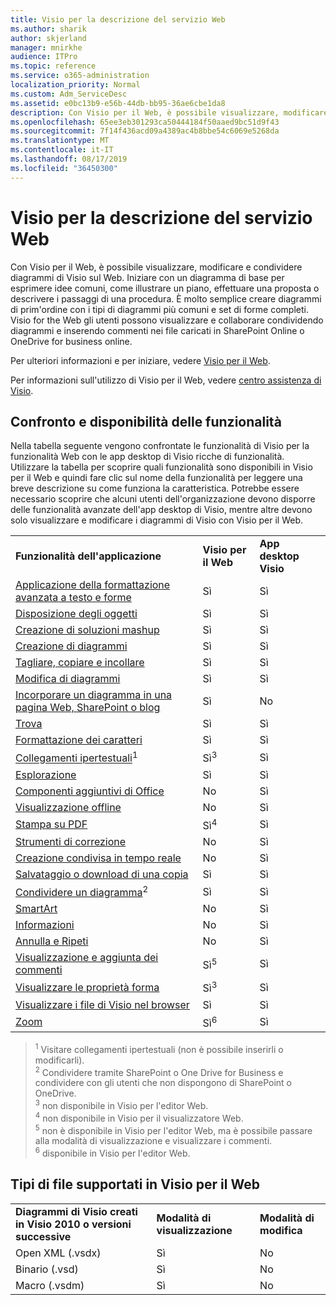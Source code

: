 ```yaml
---
title: Visio per la descrizione del servizio Web
ms.author: sharik
author: skjerland
manager: mnirkhe
audience: ITPro
ms.topic: reference
ms.service: o365-administration
localization_priority: Normal
ms.custom: Adm_ServiceDesc
ms.assetid: e0bc13b9-e56b-44db-bb95-36ae6cbe1da8
description: Con Visio per il Web, è possibile visualizzare, modificare e condividere diagrammi di Visio sul Web. Iniziare con un diagramma di base per esprimere idee comuni, come illustrare un piano, effettuare una proposta o descrivere i passaggi di una procedura. È molto semplice creare diagrammi di prim'ordine con i tipi di diagrammi più comuni e set di forme completi. Visio for the Web gli utenti possono visualizzare e collaborare condividendo diagrammi e inserendo commenti nei file caricati in SharePoint Online o OneDrive for business online.
ms.openlocfilehash: 65ee3eb301293ca50444184f50aaed9bc51d9f43
ms.sourcegitcommit: 7f14f436acd09a4389ac4b8bbe54c6069e5268da
ms.translationtype: MT
ms.contentlocale: it-IT
ms.lasthandoff: 08/17/2019
ms.locfileid: "36450300"
---
```

# <a name="visio-for-the-web-service-description"></a>Visio per la descrizione del servizio Web

Con Visio per il Web, è possibile visualizzare, modificare e condividere diagrammi di Visio sul Web. Iniziare con un diagramma di base per esprimere idee comuni, come illustrare un piano, effettuare una proposta o descrivere i passaggi di una procedura. È molto semplice creare diagrammi di prim'ordine con i tipi di diagrammi più comuni e set di forme completi. Visio for the Web gli utenti possono visualizzare e collaborare condividendo diagrammi e inserendo commenti nei file caricati in SharePoint Online o OneDrive for business online.
  
Per ulteriori informazioni e per iniziare, vedere [Visio per il Web](https://products.office.com/en-US/visio/visio-online).
  
Per informazioni sull'utilizzo di Visio per il Web, vedere [centro assistenza di Visio](https://support.office.com/visio).
  
## <a name="feature-availability-and-comparison"></a>Confronto e disponibilità delle funzionalità

Nella tabella seguente vengono confrontate le funzionalità di Visio per la funzionalità Web con le app desktop di Visio ricche di funzionalità. Utilizzare la tabella per scoprire quali funzionalità sono disponibili in Visio per il Web e quindi fare clic sul nome della funzionalità per leggere una breve descrizione su come funziona la caratteristica. Potrebbe essere necessario scoprire che alcuni utenti dell'organizzazione devono disporre delle funzionalità avanzate dell'app desktop di Visio, mentre altre devono solo visualizzare e modificare i diagrammi di Visio con Visio per il Web. 
  
||||
|:-----|:-----|:-----|
|**Funzionalità dell'applicazione** <br/> |**Visio per il Web** <br/> |**App desktop Visio** <br/> |
|[Applicazione della formattazione avanzata a testo e forme](visio-online.md#apply-rich-formatting-to-text-and-shapes) <br/> |Sì  <br/> |Sì  <br/> |
|[Disposizione degli oggetti](visio-online.md#arrange-objects) <br/> |Sì  <br/> |Sì  <br/> |
|[Creazione di soluzioni mashup](visio-online.md#build-mashup-solutions) <br/> |Sì  <br/> |Sì  <br/> |
|[Creazione di diagrammi](visio-online.md#create-diagrams) <br/> |Sì  <br/> |Sì  <br/> |
|[Tagliare, copiare e incollare](visio-online.md#cut-copy-and-paste) <br/> |Sì  <br/> |Sì  <br/> |
|[Modifica di diagrammi](visio-online.md#edit-diagrams) <br/> |Sì  <br/> |Sì  <br/> |
|[Incorporare un diagramma in una pagina Web, SharePoint o blog](visio-online.md#embed-diagram-in-a-sharepoint-web-or-blog-page) <br/> |Sì  <br/> |No  <br/> |
|[Trova](visio-online.md#find) <br/> |Sì  <br/> |Sì  <br/> |
|[Formattazione dei caratteri](visio-online.md#font-formatting) <br/> |Sì  <br/> |Sì  <br/> |
|[Collegamenti ipertestuali](visio-online.md#hyperlinks)<sup>1</sup> <br/> |Sì<sup>3</sup> <br/> |Sì  <br/> |
|[Esplorazione](visio-online.md#navigation) <br/> |Sì  <br/> |Sì  <br/> |
|[Componenti aggiuntivi di Office](visio-online.md#office-add-ins) <br/> |No  <br/> |Sì  <br/> |
|[Visualizzazione offline](visio-online.md#offline-viewing) <br/> |No  <br/> |Sì  <br/> |
|[Stampa su PDF](visio-online.md#print-to-pdf) <br/> |Sì<sup>4</sup> <br/> |Sì  <br/> |
|[Strumenti di correzione](visio-online.md#proofing-tools) <br/> |No  <br/> |Sì  <br/> |
|[Creazione condivisa in tempo reale](visio-online.md#real-time-co-authoring) <br/> |No  <br/> |Sì  <br/> |
|[Salvataggio o download di una copia](visio-online.md#save-as-or-download-a-copy) <br/> |Sì  <br/> |Sì  <br/> |
|[Condividere un diagramma](visio-online.md#share-a-diagram)<sup>2</sup> <br/> |Sì  <br/> |Sì  <br/> |
|[SmartArt](visio-online.md#smartart) <br/> |No  <br/> |Sì  <br/> |
|[Informazioni](visio-online.md#tell-me) <br/> |No  <br/> |Sì  <br/> |
|[Annulla e Ripeti](visio-online.md#undo-and-redo) <br/> |No  <br/> |Sì  <br/> |
|[Visualizzazione e aggiunta dei commenti](visio-online.md#view-and-add-comments) <br/> |Sì<sup>5</sup> <br/> |Sì  <br/> |
|[Visualizzare le proprietà forma](visio-online.md#view-shape-data) <br/> |Sì<sup>3</sup> <br/> |Sì  <br/> |
|[Visualizzare i file di Visio nel browser](visio-online.md#view-visio-files-in-the-browser) <br/> |Sì  <br/> |Sì  <br/> |
|[Zoom](visio-online.md#zoom) <br/> |Sì<sup>6</sup> <br/> |Sì  <br/> |
   
> <sup>1</sup> Visitare collegamenti ipertestuali (non è possibile inserirli o modificarli). 
<br/><sup>2</sup> Condividere tramite SharePoint o One Drive for Business e condividere con gli utenti che non dispongono di SharePoint o OneDrive. 
<br/> <sup>3</sup> non disponibile in Visio per l'editor Web.
<br/><sup>4</sup> non disponibile in Visio per il visualizzatore Web. 
<br/><sup>5</sup> non è disponibile in Visio per l'editor Web, ma è possibile passare alla modalità di visualizzazione e visualizzare i commenti. 
<br/><sup>6</sup> disponibile in Visio per l'editor Web. 
  
## <a name="supported-file-types-in-visio-for-the-web"></a>Tipi di file supportati in Visio per il Web

||||
|:-----|:-----|:-----|
|**Diagrammi di Visio creati in Visio 2010 o versioni successive** <br/> |**Modalità di visualizzazione** <br/> |**Modalità di modifica** <br/> |
|Open XML (.vsdx)  <br/> |Sì  <br/> |No  <br/> |
|Binario (.vsd)  <br/> |Sì  <br/> |No  <br/> |
|Macro (.vsdm)  <br/> |Sì  <br/> |No  <br/> |
   

